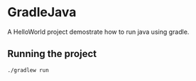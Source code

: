 # GradleJava

A HelloWorld project demostrate how to run java using gradle.

## Running the project

```shell
./gradlew run
```
